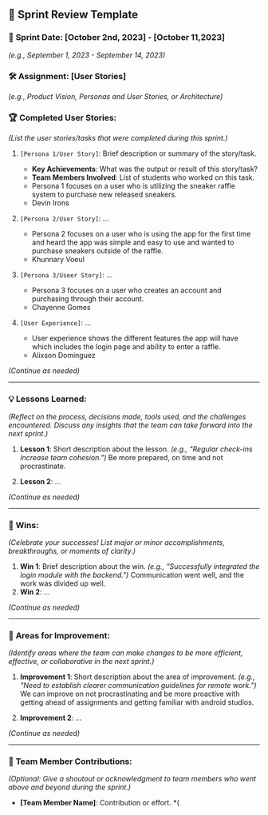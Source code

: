 ## 🚀 **Sprint Review Template**

### 📅 **Sprint Date**: [October 2nd, 2023] - [October 11,2023]
*(e.g., September 1, 2023 - September 14, 2023)*

### 🛠 **Assignment**: [User Stories]
*(e.g., Product Vision, Personas and User Stories, or Architecture)*

### 🏆 **Completed User Stories**:
*(List the user stories/tasks that were completed during this sprint.)*

1. `[Persona 1/User Story]`: Brief description or summary of the story/task.
    - **Key Achievements**: What was the output or result of this story/task?
    - **Team Members Involved**: List of students who worked on this task.
    - Persona 1 focuses on a user who is utilizing the sneaker raffle system to purchase new released sneakers.
    - Devin Irons

2. `[Persona 2/User Story]`: ...
    - Persona 2 focuses on a user who is using the app for the first time and heard the app was simple and easy to use and wanted to purchase sneakers outside of the raffle.
    - Khunnary Voeul
3. `[Persona 3/Useer Story]`: ...
    - Persona 3 focuses on a user who creates an account and purchasing through their account.
    - Chayenne Gomes
4. `[User Experience]`: ...
    - User experience shows the different features the app will have which includes the login page and ability to enter a raffle.
    - Alixson Dominguez

*(Continue as needed)*

---

### 💡 **Lessons Learned**:

*(Reflect on the process, decisions made, tools used, and the challenges encountered. Discuss any insights that the team can take forward into the next sprint.)*

1. **Lesson 1**: Short description about the lesson. *(e.g., "Regular check-ins increase team cohesion.")*
   Be more prepared, on time and not procrastinate.

3. **Lesson 2**: ...

*(Continue as needed)*

---

### 🌟 **Wins**:

*(Celebrate your successes! List major or minor accomplishments, breakthroughs, or moments of clarity.)*

1. **Win 1**: Brief description about the win. *(e.g., "Successfully integrated the login module with the backend.")*
  Communication went well, and the work was divided up well. 
2. **Win 2**: ...

*(Continue as needed)*

---

### 🔄 **Areas for Improvement**:

*(Identify areas where the team can make changes to be more efficient, effective, or collaborative in the next sprint.)*

1. **Improvement 1**: Short description about the area of improvement. *(e.g., "Need to establish clearer communication guidelines for remote work.")*
We can improve on not procrastinating and be more proactive with getting ahead of assignments and getting familiar with android studios.

3. **Improvement 2**: ...

*(Continue as needed)*

---

### 🤝 **Team Member Contributions**:

*(Optional: Give a shoutout or acknowledgment to team members who went above and beyond during the sprint.)*

- **[Team Member Name]**: Contribution or effort. *(
